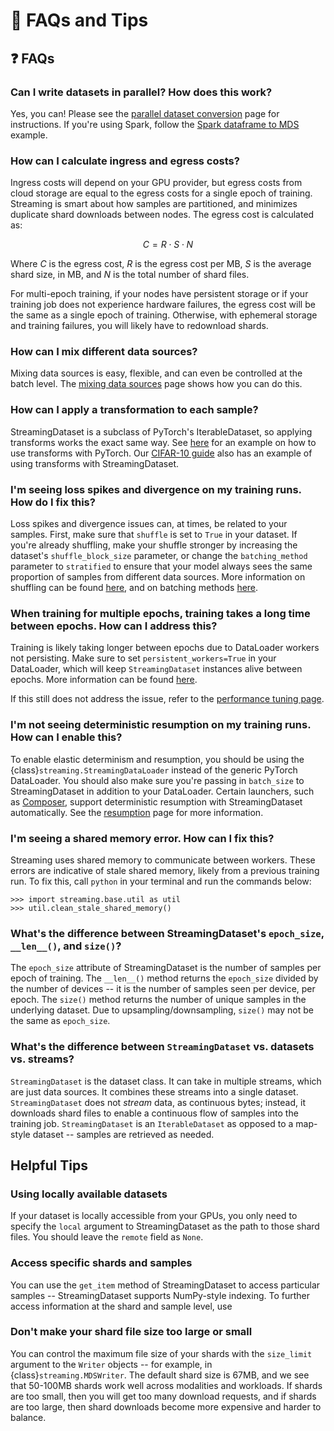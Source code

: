 # 🤔 FAQs and Tips

## ❓ FAQs

### Can I write datasets in parallel? How does this work?
Yes, you can! Please see the [parallel dataset conversion](../preparing_datasets/parallel_dataset_conversion.ipynb) page for instructions. If you're using Spark, follow the [Spark dataframe to MDS](../preparing_datasets/spark_dataframe_to_mds.ipynb) example.

### How can I calculate ingress and egress costs?
Ingress costs will depend on your GPU provider, but egress costs from cloud storage are equal to the egress costs for a single epoch of training. Streaming is smart about how samples are partitioned, and minimizes duplicate shard downloads between nodes. The egress cost is calculated as:

$$C = R\cdot S \cdot N$$

Where $C$ is the egress cost, $R$ is the egress cost per MB, $S$ is the average shard size, in MB, and $N$ is the total number of shard files.

For multi-epoch training, if your nodes have persistent storage or if your training job does not experience hardware failures, the egress cost will be the same as a single epoch of training. Otherwise, with ephemeral storage and training failures, you will likely have to redownload shards.

### How can I mix different data sources?
Mixing data sources is easy, flexible, and can even be controlled at the batch level. The [mixing data sources](../dataset_configuration/mixing_data_sources.md) page shows how you can do this.

### How can I apply a transformation to each sample?
StreamingDataset is a subclass of PyTorch's IterableDataset, so applying transforms works the exact same way. See [here](https://pytorch.org/tutorials/beginner/data_loading_tutorial.html) for an example on how to use transforms with PyTorch. Our [CIFAR-10 guide](../how_to_guides/cifar10.ipynb) also has an example of using transforms with StreamingDataset.

### I'm seeing loss spikes and divergence on my training runs. How do I fix this?
Loss spikes and divergence issues can, at times, be related to your samples. First, make sure that `shuffle` is set to `True` in your dataset. If you're already shuffling, make your shuffle stronger by increasing the dataset's `shuffle_block_size` parameter, or change the `batching_method` parameter to `stratified` to ensure that your model always sees the same proportion of samples from different data sources. More information on shuffling can be found [here](../dataset_configuration/shuffling.md#shuffling), and on batching methods [here](../dataset_configuration/mixing_data_sources.md#batching-methods).

### When training for multiple epochs, training takes a long time between epochs. How can I address this?
Training is likely taking longer between epochs due to DataLoader workers not persisting. Make sure to set `persistent_workers=True` in your DataLoader, which will keep `StreamingDataset` instances alive between epochs. More information can be found [here](https://pytorch.org/docs/stable/data.html#torch.utils.data.DataLoader).

If this still does not address the issue, refer to the [performance tuning page](../distributed_training/performance_tuning.md).

### I'm not seeing deterministic resumption on my training runs. How can I enable this?
To enable elastic determinism and resumption, you should be using the {class}`streaming.StreamingDataLoader` instead of the generic PyTorch DataLoader. You should also make sure you're passing in `batch_size` to StreamingDataset in addition to your DataLoader. Certain launchers, such as [Composer](https://github.com/mosaicml/composer), support deterministic resumption with StreamingDataset automatically. See the [resumption](../distributed_training/fast_resumption.md) page for more information.

### I'm seeing a shared memory error. How can I fix this?
Streaming uses shared memory to communicate between workers. These errors are indicative of stale shared memory, likely from a previous training run. To fix this, call `python` in your terminal and run the commands below:
```
>>> import streaming.base.util as util
>>> util.clean_stale_shared_memory()
```

### What's the difference between StreamingDataset's `epoch_size`, `__len__()`, and `size()`?
The `epoch_size` attribute of StreamingDataset is the number of samples per epoch of training. The `__len__()` method returns the `epoch_size` divided by the number of devices -- it is the number of samples seen per device, per epoch. The `size()` method returns the number of unique samples in the underlying dataset. Due to upsampling/downsampling, `size()` may not be the same as `epoch_size`.

### What's the difference between `StreamingDataset` vs. datasets vs. streams?
`StreamingDataset` is the dataset class. It can take in multiple streams, which are just data sources. It combines these streams into a single dataset. `StreamingDataset` does not *stream* data, as continuous bytes; instead, it downloads shard files to enable a continuous flow of samples into the training job. `StreamingDataset` is an `IterableDataset` as opposed to a map-style dataset -- samples are retrieved as needed.


## Helpful Tips

### Using locally available datasets
If your dataset is locally accessible from your GPUs, you only need to specify the `local` argument to StreamingDataset as the path to those shard files. You should leave the `remote` field as `None`.

### Access specific shards and samples
You can use the `get_item` method of StreamingDataset to access particular samples -- StreamingDataset supports NumPy-style indexing. To further access information at the shard and sample level, use 

### Don't make your shard file size too large or small
You can control the maximum file size of your shards with the `size_limit` argument to the `Writer` objects -- for example, in {class}`streaming.MDSWriter`. The default shard size is 67MB, and we see that 50-100MB shards work well across modalities and workloads. If shards are too small, then you will get too many download requests, and if shards are too large, then shard downloads become more expensive and harder to balance.